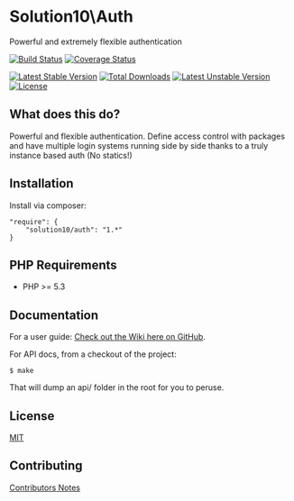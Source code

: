 # Solution10\Auth

Powerful and extremely flexible authentication

[![Build Status](https://travis-ci.org/Solution10/auth.svg?branch=master)](https://travis-ci.org/Solution10/auth)
[![Coverage Status](https://coveralls.io/repos/Solution10/auth/badge.png)](https://coveralls.io/r/Solution10/auth)

[![Latest Stable Version](https://poser.pugx.org/Solution10/auth/v/stable.svg)](https://packagist.org/packages/Solution10/auth)
[![Total Downloads](https://poser.pugx.org/Solution10/auth/downloads.svg)](https://packagist.org/packages/Solution10/auth)
[![Latest Unstable Version](https://poser.pugx.org/Solution10/auth/v/unstable.svg)](https://packagist.org/packages/Solution10/auth)
[![License](https://poser.pugx.org/Solution10/auth/license.svg)](https://packagist.org/packages/Solution10/auth)

## What does this do?

Powerful and flexible authentication. Define access control with packages and have multiple login systems
running side by side thanks to a truly instance based auth (No statics!)

## Installation

Install via composer:

    "require": {
        "solution10/auth": "1.*"
    }

## PHP Requirements

- PHP >= 5.3

## Documentation

For a user guide: [Check out the Wiki here on GitHub](http://github.com/solution10/auth/wiki).

For API docs, from a checkout of the project:

    $ make

That will dump an api/ folder in the root for you to peruse.

## License

[MIT](http://github.com/solution10/auth/tree/master/LICENSE.md)

## Contributing

[Contributors Notes](http://github.com/solution10/auth/tree/master/CONTRIBUTING.md)
